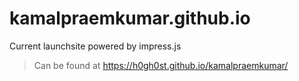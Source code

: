# kamalpraemkumar.github.io
Current launchsite powered by impress.js
> Can be found at https://h0gh0st.github.io/kamalpraemkumar/
